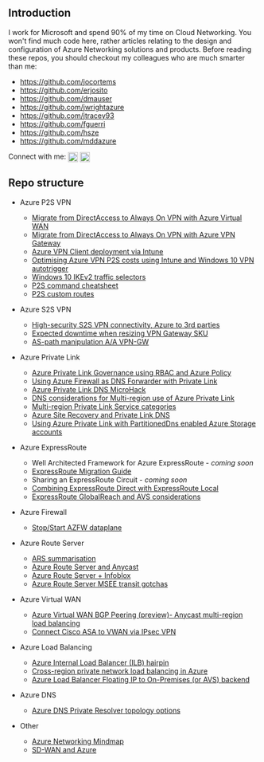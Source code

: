 ## Introduction

I work for Microsoft and spend 90% of my time on Cloud Networking. You won't find much code here, rather articles relating to the design and configuration of Azure Networking solutions and products. Before reading these repos, you should checkout my colleagues who are much smarter than me:

- https://github.com/jocortems
- https://github.com/erjosito
- https://github.com/dmauser
- https://github.com/jwrightazure
- https://github.com/jtracey93
- https://github.com/fguerri
- https://github.com/hsze
- https://github.com/mddazure

Connect with me:   <a href="https://linkedin.com/in/adamstuart1" target="blank"><img align="center" src="https://raw.githubusercontent.com/rahuldkjain/github-profile-readme-generator/master/src/images/icons/Social/linked-in-alt.svg" alt="adamstuart1" height="20" width="20" /></a> <a href="https://www.youtube.com/channel/UCRAegs4OmMFVGcU9tDBRlKg" target="blank"><img align="center" src="https://raw.githubusercontent.com/rahuldkjain/github-profile-readme-generator/master/src/images/icons/Social/youtube.svg" alt="adamstuartY" height="20" width="20" /></a>

## Repo structure

- Azure P2S VPN
  - [Migrate from DirectAccess to Always On VPN with Azure Virtual WAN](https://github.com/adstuart/azure-vpn-p2s/tree/main/vwan-multihub)
  - [Migrate from DirectAccess to Always On VPN with Azure VPN Gateway](https://github.com/adstuart/azure-vpn-p2s/tree/main/vpngateway-multivnet)
  - [Azure VPN Client deployment via Intune](https://github.com/adstuart/azure-vpn-p2s/tree/main/intune-azurevpnclient)
  - [Optimising Azure VPN P2S costs using Intune and Windows 10 VPN autotrigger](https://github.com/adstuart/azure-vpn-p2s/tree/main/intune-win10-triggers)
  - [Windows 10 IKEv2 traffic selectors](https://github.com/adstuart/azure-vpn-p2s/tree/main/misc-win10-ikev2-trafficselectors)
  - [P2S command cheatsheet](https://github.com/adstuart/azure-vpn-p2s/tree/main/misc-cheatsheet)
  - [P2S custom routes](https://github.com/adstuart/azure-vpn-p2s/tree/main/custom-routes)
  
- Azure S2S VPN
  - [High-security S2S VPN connectivity, Azure to 3rd parties](https://github.com/adstuart/azure-vpn-s2s/tree/main/3P-connectivity)
  - [Expected downtime when resizing VPN Gateway SKU](https://github.com/adstuart/azure-vpn-s2s/tree/main/resize-gateway)
  - [AS-path manipulation A/A VPN-GW](https://github.com/adstuart/azure-vpn-s2s/tree/main/active-active-aspath)
  
- Azure Private Link
  - [Azure Private Link Governance using RBAC and Azure Policy](https://github.com/adstuart/azure-privatelink-policy)
  - [Using Azure Firewall as DNS Forwarder with Private Link](https://github.com/adstuart/azure-privatelink-dns-azurefirewall)
  - [Azure Private Link DNS MicroHack](https://github.com/adstuart/azure-privatelink-dns-microhack)
  - [DNS considerations for Multi-region use of Azure Private Link](https://github.com/adstuart/azure-privatelink-multiregion)
  - [Multi-region Private Link Service categories](https://github.com/adstuart/azure-privatelink-multiregion-services)
  - [Azure Site Recovery and Private Link DNS](https://github.com/adstuart/azure-privatelink-multiregion-siterecovery-asr)
  - [Using Azure Private Link with PartitionedDns enabled Azure Storage accounts](https://github.com/adstuart/-azure-privatelink-storage-dnsparition)

- Azure ExpressRoute
  - Well Architected Framework for Azure ExpressRoute - _coming soon_
  - [ExpressRoute Migration Guide](https://github.com/adstuart/azure-expressroute-migration)
  - Sharing an ExpressRoute Circuit - _coming soon_
  - [Combining ExpressRoute Direct with ExpressRoute Local](https://github.com/adstuart/azure-expressroute-direct-local)
  - [ExpressRoute GlobalReach and AVS considerations](https://github.com/adstuart/azure-expressroute-globalreach-avs)

- Azure Firewall
  - [Stop/Start AZFW dataplane](https://github.com/adstuart/azure-firewall-deallocate)
  
- Azure Route Server
  - [ARS summarisation](https://github.com/adstuart/azure-routeserver-summarisation)
  - [Azure Route Server and Anycast](https://github.com/adstuart/azure-routeserver-anycast)
  - [Azure Route Server + Infoblox](https://github.com/adstuart/azure-routeserver-infoblox)
  - [Azure Route Server MSEE transit gotchas](https://github.com/adstuart/azure-anycast-interregion)

- Azure Virtual WAN
  - [Azure Virtual WAN BGP Peering (preview)- Anycast multi-region load balancing](https://github.com/adstuart/azure-vwan-anycast)
  - [Connect Cisco ASA to VWAN via IPsec VPN](https://github.com/adstuart/azure-vwan-asa)

- Azure Load Balancing
  - [Azure Internal Load Balancer (ILB) hairpin](https://github.com/microsoft/Azure-ILB-hairpin)
  - [Cross-region private network load balancing in Azure](https://github.com/adstuart/azure-crossregion-private-lb)
  - [Azure Load Balancer Floating IP to On-Premises (or AVS) backend](https://github.com/adstuart/azure-dnat-floatingip-csr)

- Azure DNS
  - [Azure DNS Private Resolver topology options](https://github.com/adstuart/azure-resolver-topologyoptions)

- Other 
  - [Azure Networking Mindmap](https://github.com/adstuart/azurenetworkingmindmap/blob/master/Azure%20Networking%20Product%20Map%20V2.0.png)
  - [SD-WAN and Azure](https://github.com/adstuart/azure-sdwan)

